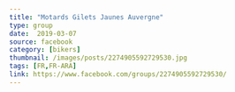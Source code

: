 ```yaml
---
title: "Motards Gilets Jaunes Auvergne"
type: group
date:  2019-03-07
source: facebook
category: [bikers]
thumbnail: /images/posts/2274905592729530.jpg
tags: [FR,FR-ARA]
link: https://www.facebook.com/groups/2274905592729530/
---
```

